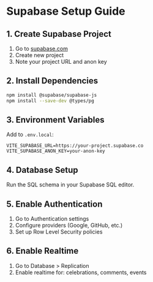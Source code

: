 # Supabase Setup Guide

## 1. Create Supabase Project
1. Go to [supabase.com](https://supabase.com)
2. Create new project
3. Note your project URL and anon key

## 2. Install Dependencies
```bash
npm install @supabase/supabase-js
npm install --save-dev @types/pg
```

## 3. Environment Variables
Add to `.env.local`:
```
VITE_SUPABASE_URL=https://your-project.supabase.co
VITE_SUPABASE_ANON_KEY=your-anon-key
```

## 4. Database Setup
Run the SQL schema in your Supabase SQL editor.

## 5. Enable Authentication
1. Go to Authentication settings
2. Configure providers (Google, GitHub, etc.)
3. Set up Row Level Security policies

## 6. Enable Realtime
1. Go to Database > Replication
2. Enable realtime for: celebrations, comments, events